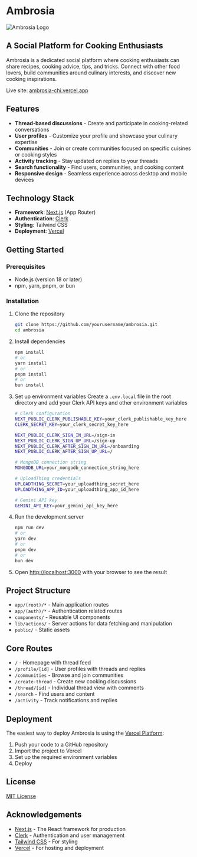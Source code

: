 # Ambrosia

![Ambrosia Logo](https://github.com/renaissance0ne/RecipeThreads/blob/main/public/assets/logo.svg)

## A Social Platform for Cooking Enthusiasts

Ambrosia is a dedicated social platform where cooking enthusiasts can share recipes, cooking advice, tips, and tricks. Connect with other food lovers, build communities around culinary interests, and discover new cooking inspirations.

Live site: [ambrosia-chi.vercel.app](https://ambrosia-chi.vercel.app/home)

## Features

- **Thread-based discussions** - Create and participate in cooking-related conversations
- **User profiles** - Customize your profile and showcase your culinary expertise
- **Communities** - Join or create communities focused on specific cuisines or cooking styles
- **Activity tracking** - Stay updated on replies to your threads
- **Search functionality** - Find users, communities, and cooking content
- **Responsive design** - Seamless experience across desktop and mobile devices

## Technology Stack

- **Framework**: [Next.js](https://nextjs.org) (App Router)
- **Authentication**: [Clerk](https://clerk.dev)
- **Styling**: Tailwind CSS
- **Deployment**: [Vercel](https://vercel.com)

## Getting Started

### Prerequisites

- Node.js (version 18 or later)
- npm, yarn, pnpm, or bun

### Installation

1. Clone the repository
   ```bash
   git clone https://github.com/yourusername/ambrosia.git
   cd ambrosia
   ```

2. Install dependencies
   ```bash
   npm install
   # or
   yarn install
   # or
   pnpm install
   # or
   bun install
   ```

3. Set up environment variables
   Create a `.env.local` file in the root directory and add your Clerk API keys and other environment variables
   ```bash
   # Clerk configuration
   NEXT_PUBLIC_CLERK_PUBLISHABLE_KEY=your_clerk_publishable_key_here
   CLERK_SECRET_KEY=your_clerk_secret_key_here
   
   NEXT_PUBLIC_CLERK_SIGN_IN_URL=/sign-in
   NEXT_PUBLIC_CLERK_SIGN_UP_URL=/sign-up
   NEXT_PUBLIC_CLERK_AFTER_SIGN_IN_URL=/onboarding
   NEXT_PUBLIC_CLERK_AFTER_SIGN_UP_URL=/
   
   # MongoDB connection string
   MONGODB_URL=your_mongodb_connection_string_here
   
   # UploadThing credentials
   UPLOADTHING_SECRET=your_uploadthing_secret_here
   UPLOADTHING_APP_ID=your_uploadthing_app_id_here
   
   # Gemini API key
   GEMINI_API_KEY=your_gemini_api_key_here
   ```


5. Run the development server
   ```bash
   npm run dev
   # or
   yarn dev
   # or
   pnpm dev
   # or
   bun dev
   ```

6. Open [http://localhost:3000](http://localhost:3000) with your browser to see the result

## Project Structure

- `app/(root)/*` - Main application routes
- `app/(auth)/*` - Authentication related routes
- `components/` - Reusable UI components
- `lib/actions/` - Server actions for data fetching and manipulation
- `public/` - Static assets

## Core Routes

- `/` - Homepage with thread feed
- `/profile/[id]` - User profiles with threads and replies
- `/communities` - Browse and join communities
- `/create-thread` - Create new cooking discussions
- `/thread/[id]` - Individual thread view with comments
- `/search` - Find users and content
- `/activity` - Track notifications and replies

## Deployment

The easiest way to deploy Ambrosia is using the [Vercel Platform](https://vercel.com):

1. Push your code to a GitHub repository
2. Import the project to Vercel
3. Set up the required environment variables
4. Deploy

## License

[MIT License](LICENSE)

## Acknowledgements

- [Next.js](https://nextjs.org) - The React framework for production
- [Clerk](https://clerk.dev) - Authentication and user management
- [Tailwind CSS](https://tailwindcss.com) - For styling
- [Vercel](https://vercel.com) - For hosting and deployment

